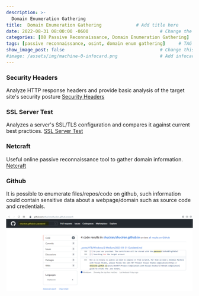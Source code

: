 ```yaml
---
description: >-
  Domain Enumeration Gathering
title:  Domain Enumeration Gathering             # Add title here
date: 2022-08-31 08:00:00 -0600                           # Change the date to match completion date
categories: [08 Passive Reconnaissance, Domain Enumeration Gathering]                     # Change Templates to Writeup
tags: [passive reconnaissance, osint, domain enum gathering]     # TAG names should always be lowercase; replace template with writeup, and add relevant tags
show_image_post: false                                    # Change this to true
#image: /assets/img/machine-0-infocard.png                # Add infocard image here for post preview image
---
```


### Security Headers
Analyze HTTP response headers and provide basic analysis of the target site's security posture
[Security Headers](https://securityheaders.com/)

### SSL Server Test
Analyzes a server's SSL/TLS configuration and compares it against current best practices.
[SSL Server Test](https://www.ssllabs.com/ssltest/)

### Netcraft
Useful online passive reconnaissance tool to gather domain information.
[Netcraft](https://searchdns.netcraft.com_)

### Github
It is possible to enumerate files/repos/code on github, such information could contain sensitive data about a webpage/domain such as source code and credentials.

![Description](/assets/img/Pasted-image-20230405001513.png)